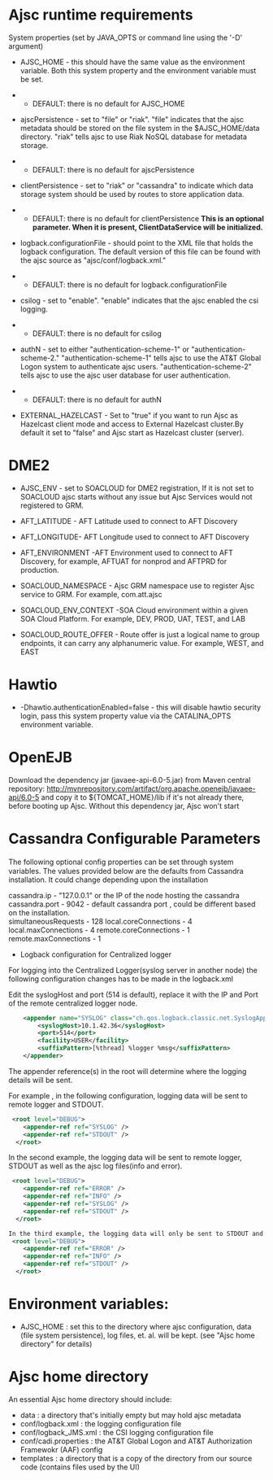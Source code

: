 # Ajsc runtime requirements

System properties (set by JAVA_OPTS or command line using the '-D' argument)

* AJSC_HOME - this should have the same value as the environment variable. Both this system property and the environment variable must be set.
* * DEFAULT: there is no default for AJSC_HOME

* ajscPersistence - set to "file" or "riak". "file" indicates that the ajsc metadata should be stored on the file system in the $AJSC_HOME/data directory. "riak" tells ajsc to use Riak NoSQL database for metadata storage.
* * DEFAULT: there is no default for ajscPersistence

* clientPersistence - set to "riak" or "cassandra" to indicate which data storage system should be used by routes to store application data.
* * DEFAULT: there is no default for clientPersistence **This is an optional parameter. When it is present, ClientDataService will be initialized.**

* logback.configurationFile - should point to the XML file that holds the logback configuration. The default version of this file can be found with the ajsc source as "ajsc/conf/logback.xml."
* * DEFAULT: there is no default for logback.configurationFile

* csilog - set to "enable". "enable" indicates that the ajsc enabled the csi logging. 
* * DEFAULT: there is no default for csilog


* authN - set to either "authentication-scheme-1" or "authentication-scheme-2." "authentication-scheme-1" tells ajsc to use the AT&T Global Logon system to authenticate ajsc users. "authentication-scheme-2" tells ajsc to use the ajsc user database for user authentication.
* * DEFAULT: there is no default for authN
                  
* EXTERNAL_HAZELCAST - Set to "true" if you want to run Ajsc as Hazelcast client mode and access to External Hazelcast cluster.By default it set to "false" and Ajsc start as Hazelcast cluster (server).

# DME2
     
* AJSC_ENV - set to SOACLOUD for DME2 registration, If it is not set to SOACLOUD ajsc starts without any issue but Ajsc Services would not registered to GRM.

* AFT_LATITUDE - AFT Latitude used to connect to AFT Discovery  

* AFT_LONGITUDE- AFT Longitude used to connect to AFT Discovery 
     
* AFT_ENVIRONMENT -AFT Environment used to connect to AFT Discovery, for example, AFTUAT for nonprod and AFTPRD for production.
     
* SOACLOUD_NAMESPACE - Ajsc GRM namespace use to register Ajsc service to GRM. For example, com.att.ajsc
    
* SOACLOUD_ENV_CONTEXT -SOA Cloud environment within a given SOA Cloud Platform. For example, DEV, PROD, UAT, TEST, and LAB
    
* SOACLOUD_ROUTE_OFFER - Route offer is just a logical name to group endpoints, it can carry any alphanumeric value. For example, WEST, and EAST
     
# Hawtio
     
* -Dhawtio.authenticationEnabled=false - this will disable hawtio security login,  pass this system property value 
      via the CATALINA_OPTS environment variable.
     
# OpenEJB
     
Download the dependency jar (javaee-api-6.0-5.jar) from Maven central repository: http://mvnrepository.com/artifact/org.apache.openejb/javaee-api/6.0-5 and copy it to ${TOMCAT_HOME}/lib if it's not already there, before booting up Ajsc. Without this dependency jar, Ajsc won't start
     
# Cassandra Configurable Parameters
 
The following optional conﬁg properties can be set through system variables. The values provided below are the defaults from Cassandra installation. It could change depending upon the installation 

cassandra.ip           -  "127.0.0.1" or the IP of the node hosting the cassandra 
cassandra.port         -  9042	 - default cassandra port , could be different based on the installation.	
simultaneousRequests   -  128
local.coreConnections  -  4
local.maxConnections   -  4
remote.coreConnections -  1
remote.maxConnections  -  1 

* Logback configuration for Centralized logger

For logging into the Centralized Logger(syslog server in another node) the following configuration changes has to be made in the logback.xml

Edit the syslogHost and port (514 is default), replace it with the IP and Port of the remote centralized logger node.
~~~xml
    <appender name="SYSLOG" class="ch.qos.logback.classic.net.SyslogAppender">
        <syslogHost>10.1.42.36</syslogHost>
        <port>514</port>
        <facility>USER</facility>
        <suffixPattern>[%thread] %logger %msg</suffixPattern>
    </appender>
~~~

The appender reference(s) in the root will determine where the logging details will be sent. 

For example , in the following configuration, logging data will be sent to  remote logger and STDOUT.
~~~xml
 <root level="DEBUG">
    <appender-ref ref="SYSLOG" />
    <appender-ref ref="STDOUT" />
  </root>
~~~

In the second example, the logging data will be sent to remote logger, STDOUT as well as the ajsc log files(info and error).

~~~xml
 <root level="DEBUG">
    <appender-ref ref="ERROR" />
    <appender-ref ref="INFO" />
    <appender-ref ref="SYSLOG" />
    <appender-ref ref="STDOUT" />
  </root>
~~~

~~~xml
In the third example, the logging data will only be sent to STDOUT and ajsc log files(info and error).
 <root level="DEBUG">
    <appender-ref ref="ERROR" />
    <appender-ref ref="INFO" />
    <appender-ref ref="STDOUT" />
  </root>
~~~

# Environment variables:

* AJSC_HOME : set this to the directory where ajsc configuration, data (file system persistence), log files, et. al. will be kept. (see "Ajsc home directory" for details)

# Ajsc home directory

An essential Ajsc home directory should include:
* data : a directory that's initially empty but may hold ajsc metadata
* conf/logback.xml : the logging configuration file
* conf/logback_JMS.xml : the CSI logging configuration file
* conf/cadi.properties : the AT&T Global Logon and AT&T Authorization Framewokr (AAF) config
* templates : a directory that is a copy of the directory from our source code (contains files used by the UI)

